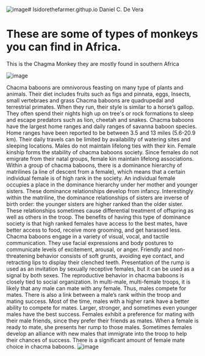![image](https://github.com/Isidorethefarmer/Isidorethefarmer.github.io/assets/152352662/8cd392da-af00-4852-b33b-37cc16a3d20e)# Isidorethefarmer.githup.io
Daniel C. De Vera
# These are some of types of monkeys you can find in Africa.

This is the Chagma Monkey they are mostly found in southern Africa

![image](https://th.bing.com/th/id/OIP.9NaZyLhRSmZgRzf5N-FTDgHaJJ?w=161&h=198&c=7&r=0&o=5&dpr=1.3&pid=1.7)


Chacma baboons are omnivorous feasting on many type of plants and animals. Their diet includes fruits such as figs and pinnata, eggs, Insects, small vertebraes and grass
Chacma baboons are quadrupedal and terrestrial primates. When they run, their style is similar to a horse’s gallop. They often spend their nights high up on tree's or rock formations to sleep and escape predators such as lion, cheetah and snakes. Chacma baboons have the largest home ranges and daily ranges of savanna baboon species. Home ranges have been reported to be between 3.5 and 13 miles (5.6-20.9 km). Their daily travels can be limited by availability of watering sites and sleeping locations. Males do not maintain lifelong ties with their kin. Female kinship forms the stability of chacma baboons society. Since females do not emigrate from their natal groups, female kin maintain lifelong associations. Within a group of chacma baboons, there is a dominance hierarchy of matrilines (a line of descent from a female), which means that a certain individual female is of high rank in the society. An individual female occupies a place in the dominance hierarchy under her mother and younger sisters. These dominance relationships develop from infancy. Interestingly within the matriline, the dominance relationships of sisters are inverse of birth order: the younger sisters are higher ranked than the older sister. These relationships sometimes cause differential treatment of offspring as well as others in the troop. The benefits of having this type of dominance society is that high ranked females have access to the best mates, have better access to food, receive more grooming, and get harassed less. Chacma baboons engage in a variety of visual, vocal, and tactile communication. They use facial expressions and body postures to communicate levels of excitement, arousal, or anger. Friendly and non-threatening behavior consists of soft grunts, avoiding eye contact, and retracting lips to display their clenched teeth. Presentation of the rump is used as an invitation by sexually receptive females, but it can be used as a signal by both sexes. The reproductive behavior in chacma baboons is closely tied to social organization. In multi-male, multi-female troops, it is likely that any male can mate with any female. Thus, males compete for mates. There is also a link between a male’s rank within the troop and mating success. Most of the time, males with a higher rank have a better ability to compete for mates. Larger, stronger, and sometimes even younger males have the best success. Females exhibit a preference for mating with their male friends, since they prefer their friends as mates. When a female is ready to mate, she presents her rump to those males. Sometimes females develop an alliance with new males that immigrate into the troop to help their chances of success. There is a significant amount of female mate choice in chacma baboons. 
![image](https://github.com/Isidorethefarmer/Isidorethefarmer.github.io/assets/152352662/52423988-9e88-40ae-bd9d-57591bad1870)





